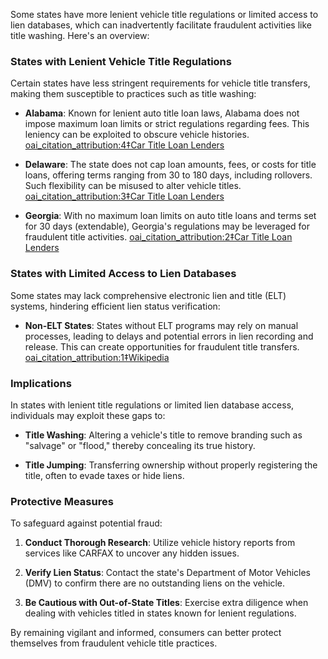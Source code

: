 Some states have more lenient vehicle title regulations or limited access to lien databases, which can inadvertently facilitate fraudulent activities like title washing. Here's an overview:

### **States with Lenient Vehicle Title Regulations**

Certain states have less stringent requirements for vehicle title transfers, making them susceptible to practices such as title washing:

- **Alabama**: Known for lenient auto title loan laws, Alabama does not impose maximum loan limits or strict regulations regarding fees. This leniency can be exploited to obscure vehicle histories. [oai_citation_attribution:4‡Car Title Loan Lenders](https://www.cartitleloanlenders.com/title-loan-state-laws/?utm_source=chatgpt.com)

- **Delaware**: The state does not cap loan amounts, fees, or costs for title loans, offering terms ranging from 30 to 180 days, including rollovers. Such flexibility can be misused to alter vehicle titles. [oai_citation_attribution:3‡Car Title Loan Lenders](https://www.cartitleloanlenders.com/title-loan-state-laws/?utm_source=chatgpt.com)

- **Georgia**: With no maximum loan limits on auto title loans and terms set for 30 days (extendable), Georgia's regulations may be leveraged for fraudulent title activities. [oai_citation_attribution:2‡Car Title Loan Lenders](https://www.cartitleloanlenders.com/title-loan-state-laws/?utm_source=chatgpt.com)

### **States with Limited Access to Lien Databases**

Some states may lack comprehensive electronic lien and title (ELT) systems, hindering efficient lien status verification:

- **Non-ELT States**: States without ELT programs may rely on manual processes, leading to delays and potential errors in lien recording and release. This can create opportunities for fraudulent title transfers. [oai_citation_attribution:1‡Wikipedia](https://en.wikipedia.org/wiki/Electronic_lien_and_title?utm_source=chatgpt.com)

### **Implications**

In states with lenient title regulations or limited lien database access, individuals may exploit these gaps to:

- **Title Washing**: Altering a vehicle's title to remove branding such as "salvage" or "flood," thereby concealing its true history.

- **Title Jumping**: Transferring ownership without properly registering the title, often to evade taxes or hide liens.

### **Protective Measures**

To safeguard against potential fraud:

1. **Conduct Thorough Research**: Utilize vehicle history reports from services like CARFAX to uncover any hidden issues.

2. **Verify Lien Status**: Contact the state's Department of Motor Vehicles (DMV) to confirm there are no outstanding liens on the vehicle.

3. **Be Cautious with Out-of-State Titles**: Exercise extra diligence when dealing with vehicles titled in states known for lenient regulations.

By remaining vigilant and informed, consumers can better protect themselves from fraudulent vehicle title practices.
